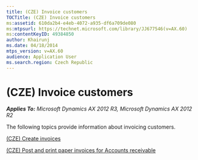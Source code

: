 ```yaml
---
title: (CZE) Invoice customers
TOCTitle: (CZE) Invoice customers
ms:assetid: 610da2b4-e4eb-4072-a935-df6a709de080
ms:mtpsurl: https://technet.microsoft.com/library/JJ677546(v=AX.60)
ms:contentKeyID: 49384850
author: Khairunj
ms.date: 04/18/2014
mtps_version: v=AX.60
audience: Application User
ms.search.region: Czech Republic
---
```


# (CZE) Invoice customers 


_**Applies To:** Microsoft Dynamics AX 2012 R3, Microsoft Dynamics AX 2012 R2_

The following topics provide information about invoicing customers.

[(CZE) Create invoices](cze-create-invoices.md)

[(CZE) Post and print paper invoices for Accounts receivable](cze-post-and-print-paper-invoices-for-accounts-receivable.md)

  


